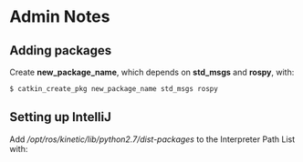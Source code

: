 # Admin Notes

## Adding packages

Create **new_package_name**, which depends on **std_msgs** and **rospy**, with:
```bash
$ catkin_create_pkg new_package_name std_msgs rospy
```

## Setting up IntelliJ

Add */opt/ros/kinetic/lib/python2.7/dist-packages* to the 
Interpreter Path List with:
